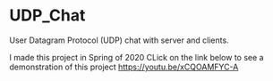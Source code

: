 # UDP_Chat
User Datagram Protocol (UDP) chat with server and clients.

I made this project in Spring of 2020
CLick on the link below to see a demonstration of this project
https://youtu.be/xCQOAMFYC-A
